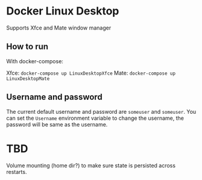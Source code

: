# Docker Linux Desktop

Supports Xfce and Mate window manager

## How to run

With docker-compose:

Xfce: `docker-compose up LinuxDesktopXfce`
Mate: `docker-compose up LinuxDesktopMate`

## Username and password

The current default username and password are `someuser` and `someuser`. You can set the `Username` environment variable to change the username, the password will be same as the username.

# TBD

Volume mounting (home dir?) to make sure state is persisted across restarts.
